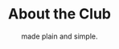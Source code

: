 ---
template: AboutPage
slug: 'about'
title: About the Club
featuredImage: 'https://ucarecdn.com/e1015155-10d8-4c33-8b43-2a4081b08ca2/'
subtitle: 'made plain and simple.'
mission: Stars for Scholarly Youth (SSY) is a University of Calgary club that seeks to establish equal opportunities and extracurricular excellence for youth in shelters and foster homes.
about: Through “promoting the pursuit of purpose” our organization believes that every teen deserves the opportunity to discover novel passions and find significance in their interests despite socioeconomic circumstances.SSY strives to provide academic guidance in the form of tutoring and mentorship, providing troubled youth with the necessary resources for educational success.
vision: We also aim beyond the scope of academics, soon hosting programs on exercise, healthy eating, and volunteering; encouraging youth to incorporate elements of self-care even in the face of academic pursuit. With the help of a dedicated team and partnerships with shelters across Calgary, Stars for Scholarly Youth hopes to provide a guiding light to the underrepresented demographic of vulnerable youth city-wide.
meta:
  description: This page describes the club and the executives that made it possible.
  title: About Our Club
---